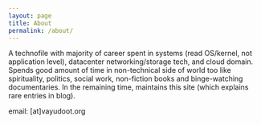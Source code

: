 ```yaml
---
layout: page
title: About
permalink: /about/
---
```


A technofile with majority of career spent in systems (read OS/kernel, not application level), datacenter networking/storage tech, and cloud domain. Spends good amount of time in non-technical side of world too like spirituality, politics, social work, non-fiction books and binge-watching documentaries. In the remaining time, maintains this site (which explains rare entries in blog).

email: [at]vayudoot.org
